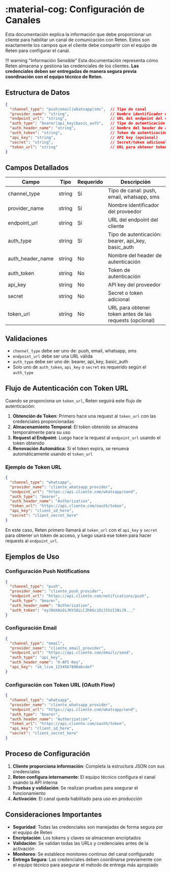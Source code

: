 # :material-cog: Configuración de Canales

Esta documentación explica la información que debe proporcionar un cliente para habilitar un canal de comunicación con Reten. Estos son exactamente los campos que el cliente debe compartir con el equipo de Reten para configurar el canal.

!!! warning "Información Sensible"
    Esta documentación representa cómo Reten almacena y gestiona las credenciales de los clientes. **Las credenciales deben ser entregadas de manera segura previa coordinación con el equipo técnico de Reten**.

## Estructura de Datos

```json
{
  "channel_type": "push|email|whatsapp|sms",  // Tipo de canal
  "provider_name": "string",                  // Nombre identificador del proveedor
  "endpoint_url": "string",                   // URL del endpoint del cliente
  "auth_type": "bearer|api_key|basic_auth",   // Tipo de autenticación
  "auth_header_name": "string",               // Nombre del header de auth (opcional)
  "auth_token": "string",                     // Token de autenticación (opcional)
  "api_key": "string",                        // API key (opcional)
  "secret": "string",                         // Secret/token adicional (opcional)
  "token_url": "string"                       // URL para obtener token (opcional)
}
```

## Campos Detallados

| Campo            | Tipo   | Requerido | Descripción                                             |
| ---------------- | ------ | --------- | ------------------------------------------------------- |
| channel_type     | string | Sí        | Tipo de canal: push, email, whatsapp, sms               |
| provider_name    | string | Sí        | Nombre identificador del proveedor                      |
| endpoint_url     | string | Sí        | URL del endpoint del cliente                            |
| auth_type        | string | Sí        | Tipo de autenticación: bearer, api_key, basic_auth      |
| auth_header_name | string | No        | Nombre del header de autenticación                      |
| auth_token       | string | No        | Token de autenticación                                  |
| api_key          | string | No        | API key del proveedor                                   |
| secret           | string | No        | Secret o token adicional                                |
| token_url        | string | No        | URL para obtener token antes de las requests (opcional) |

## Validaciones

- `channel_type` debe ser uno de: push, email, whatsapp, sms
- `endpoint_url` debe ser una URL válida
- `auth_type` debe ser uno de: bearer, api_key, basic_auth
- Solo uno de `auth_token`, `api_key` o `secret` es requerido según el `auth_type`

## Flujo de Autenticación con Token URL

Cuando se proporciona un `token_url`, Reten seguirá este flujo de autenticación:

1. **Obtención de Token**: Primero hace una request al `token_url` con las credenciales proporcionadas
2. **Almacenamiento Temporal**: El token obtenido se almacena temporalmente para su uso
3. **Request al Endpoint**: Luego hace la request al `endpoint_url` usando el token obtenido
4. **Renovación Automática**: Si el token expira, se renueva automáticamente usando el `token_url`

### Ejemplo de Token URL
```json
{
  "channel_type": "whatsapp",
  "provider_name": "cliente_whatsapp_provider",
  "endpoint_url": "https://api.cliente.com/whatsapp/send",
  "auth_type": "bearer",
  "auth_header_name": "Authorization",
  "token_url": "https://api.cliente.com/oauth/token",
  "api_key": "client_id_here",
  "secret": "client_secret_here"
}
```

En este caso, Reten primero llamará al `token_url` con el `api_key` y `secret` para obtener un token de acceso, y luego usará ese token para hacer requests al `endpoint_url`.

## Ejemplos de Uso

### Configuración Push Notifications
```json
{
  "channel_type": "push",
  "provider_name": "cliente_push_provider",
  "endpoint_url": "https://api.cliente.com/notifications/push",
  "auth_type": "bearer",
  "auth_header_name": "Authorization",
  "auth_token": "eyJ0eXAiOiJKV1QiLCJhbGciOiJIUzI1NiJ9..."
}
```

### Configuración Email
```json
{
  "channel_type": "email",
  "provider_name": "cliente_email_provider",
  "endpoint_url": "https://api.cliente.com/emails/send",
  "auth_type": "api_key",
  "auth_header_name": "X-API-Key",
  "api_key": "sk_live_1234567890abcdef"
}
```

### Configuración con Token URL (OAuth Flow)
```json
{
  "channel_type": "whatsapp",
  "provider_name": "cliente_whatsapp_provider",
  "endpoint_url": "https://api.cliente.com/whatsapp/send",
  "auth_type": "bearer",
  "auth_header_name": "Authorization",
  "token_url": "https://api.cliente.com/oauth/token",
  "api_key": "client_id_here",
  "secret": "client_secret_here"
}
```

## Proceso de Configuración

1. **Cliente proporciona información**: Completa la estructura JSON con sus credenciales
2. **Reten configura internamente**: El equipo técnico configura el canal usando la API interna
3. **Pruebas y validación**: Se realizan pruebas para asegurar el funcionamiento
4. **Activación**: El canal queda habilitado para uso en producción

## Consideraciones Importantes

- **Seguridad**: Todas las credenciales son manejadas de forma segura por el equipo de Reten
- **Encriptación**: Los tokens y claves se almacenan encriptados
- **Validación**: Se validan todas las URLs y credenciales antes de la activación
- **Monitoreo**: Se establece monitoreo continuo del canal configurado
- **Entrega Segura**: Las credenciales deben coordinarse previamente con el equipo técnico para asegurar el método de entrega más apropiado
